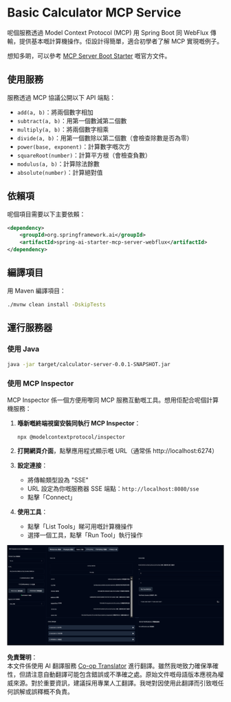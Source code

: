 <!--
CO_OP_TRANSLATOR_METADATA:
{
  "original_hash": "ed9cab32cc67c12d8969b407aa47100a",
  "translation_date": "2025-06-11T09:29:42+00:00",
  "source_file": "03-GettingStarted/01-first-server/solution/java/README.md",
  "language_code": "hk"
}
-->
# Basic Calculator MCP Service

呢個服務透過 Model Context Protocol (MCP) 用 Spring Boot 同 WebFlux 傳輸，提供基本嘅計算機操作。佢設計得簡單，適合初學者了解 MCP 實現嘅例子。

想知多啲，可以參考 [MCP Server Boot Starter](https://docs.spring.io/spring-ai/reference/api/mcp/mcp-server-boot-starter-docs.html) 嘅官方文件。


## 使用服務

服務透過 MCP 協議公開以下 API 端點：

- `add(a, b)`：將兩個數字相加
- `subtract(a, b)`：用第一個數減第二個數
- `multiply(a, b)`：將兩個數字相乘
- `divide(a, b)`：用第一個數除以第二個數（會檢查除數是否為零）
- `power(base, exponent)`：計算數字嘅次方
- `squareRoot(number)`：計算平方根（會檢查負數）
- `modulus(a, b)`：計算除法餘數
- `absolute(number)`：計算絕對值

## 依賴項

呢個項目需要以下主要依賴：

```xml
<dependency>
    <groupId>org.springframework.ai</groupId>
    <artifactId>spring-ai-starter-mcp-server-webflux</artifactId>
</dependency>
```

## 編譯項目

用 Maven 編譯項目：
```bash
./mvnw clean install -DskipTests
```

## 運行服務器

### 使用 Java

```bash
java -jar target/calculator-server-0.0.1-SNAPSHOT.jar
```

### 使用 MCP Inspector

MCP Inspector 係一個方便用嚟同 MCP 服務互動嘅工具。想用佢配合呢個計算機服務：

1. **喺新嘅終端視窗安裝同執行 MCP Inspector**：
   ```bash
   npx @modelcontextprotocol/inspector
   ```

2. **打開網頁介面**，點擊應用程式顯示嘅 URL（通常係 http://localhost:6274）

3. **設定連接**：
   - 將傳輸類型設為 "SSE"
   - URL 設定為你嘅服務器 SSE 端點：`http://localhost:8080/sse`
   - 點擊「Connect」

4. **使用工具**：
   - 點擊「List Tools」睇可用嘅計算機操作
   - 選擇一個工具，點擊「Run Tool」執行操作

![MCP Inspector Screenshot](../../../../../../translated_images/tool.40e180a7b0d0fe2067cf96435532b01f63f7f8619d6b0132355a04b426b669ac.hk.png)

**免責聲明**：  
本文件係使用 AI 翻譯服務 [Co-op Translator](https://github.com/Azure/co-op-translator) 進行翻譯。雖然我哋致力確保準確性，但請注意自動翻譯可能包含錯誤或不準確之處。原始文件嘅母語版本應視為權威來源。對於重要資訊，建議採用專業人工翻譯。我哋對因使用此翻譯而引致嘅任何誤解或誤釋概不負責。